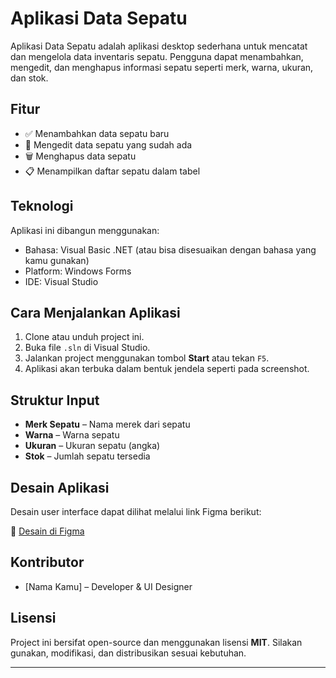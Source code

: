 # Aplikasi Data Sepatu

Aplikasi Data Sepatu adalah aplikasi desktop sederhana untuk mencatat dan mengelola data inventaris sepatu. Pengguna dapat menambahkan, mengedit, dan menghapus informasi sepatu seperti merk, warna, ukuran, dan stok.

## Fitur

- ✅ Menambahkan data sepatu baru
- 📝 Mengedit data sepatu yang sudah ada
- 🗑️ Menghapus data sepatu
- 📋 Menampilkan daftar sepatu dalam tabel

## Teknologi

Aplikasi ini dibangun menggunakan:

- Bahasa: Visual Basic .NET (atau bisa disesuaikan dengan bahasa yang kamu gunakan)
- Platform: Windows Forms
- IDE: Visual Studio

## Cara Menjalankan Aplikasi

1. Clone atau unduh project ini.
2. Buka file `.sln` di Visual Studio.
3. Jalankan project menggunakan tombol **Start** atau tekan `F5`.
4. Aplikasi akan terbuka dalam bentuk jendela seperti pada screenshot.

## Struktur Input

- **Merk Sepatu** – Nama merek dari sepatu
- **Warna** – Warna sepatu
- **Ukuran** – Ukuran sepatu (angka)
- **Stok** – Jumlah sepatu tersedia

## Desain Aplikasi

Desain user interface dapat dilihat melalui link Figma berikut:

🔗 [Desain di Figma](https://www.figma.com/design/xqUH4KQ4gCIj7ghX4iDxci/Untitled?node-id=0-1&t=aMRYI5oxu2gq8urC-1)

## Kontributor

- [Nama Kamu] – Developer & UI Designer

## Lisensi

Project ini bersifat open-source dan menggunakan lisensi **MIT**. Silakan gunakan, modifikasi, dan distribusikan sesuai kebutuhan.

---

